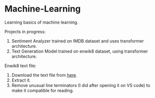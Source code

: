 # Machine-Learning
Learning basics of machine learning.

Projects in progress:
1. Sentiment Analyzer trained on IMDB dataset and uses transformer architecture.
2. Text Generation Model trained on enwik8 dataset, using transformer architecture.

Enwik8 text file:
1. Download the text file from [here](https://www.kaggle.com/datasets/nightfury1103/enwik8).
2. Extract it.
3. Remove unusual line terminators (I did after opening it on VS code) to make it compatible for reading.